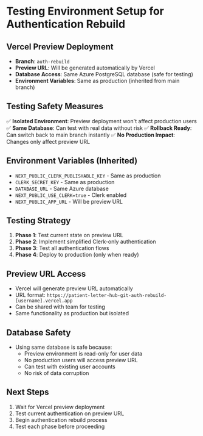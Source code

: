 # Testing Environment Setup for Authentication Rebuild

## Vercel Preview Deployment
- **Branch**: `auth-rebuild`
- **Preview URL**: Will be generated automatically by Vercel
- **Database Access**: Same Azure PostgreSQL database (safe for testing)
- **Environment Variables**: Same as production (inherited from main branch)

## Testing Safety Measures
✅ **Isolated Environment**: Preview deployment won't affect production users
✅ **Same Database**: Can test with real data without risk
✅ **Rollback Ready**: Can switch back to main branch instantly
✅ **No Production Impact**: Changes only affect preview URL

## Environment Variables (Inherited)
- `NEXT_PUBLIC_CLERK_PUBLISHABLE_KEY` - Same as production
- `CLERK_SECRET_KEY` - Same as production  
- `DATABASE_URL` - Same Azure database
- `NEXT_PUBLIC_USE_CLERK=true` - Clerk enabled
- `NEXT_PUBLIC_APP_URL` - Will be preview URL

## Testing Strategy
1. **Phase 1**: Test current state on preview URL
2. **Phase 2**: Implement simplified Clerk-only authentication
3. **Phase 3**: Test all authentication flows
4. **Phase 4**: Deploy to production (only when ready)

## Preview URL Access
- Vercel will generate preview URL automatically
- URL format: `https://patient-letter-hub-git-auth-rebuild-[username].vercel.app`
- Can be shared with team for testing
- Same functionality as production but isolated

## Database Safety
- Using same database is safe because:
  - Preview environment is read-only for user data
  - No production users will access preview URL
  - Can test with existing user accounts
  - No risk of data corruption

## Next Steps
1. Wait for Vercel preview deployment
2. Test current authentication on preview URL
3. Begin authentication rebuild process
4. Test each phase before proceeding

